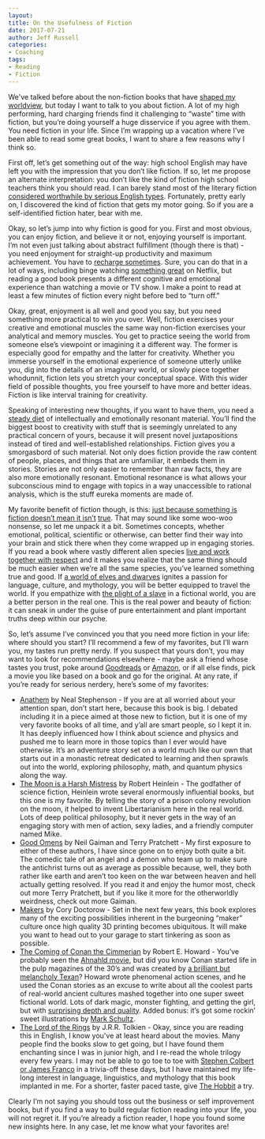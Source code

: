 ```yaml
---
layout:  
title: On the Usefulness of Fiction
date: 2017-07-21  
author: Jeff Russell
categories: 
- Coaching 
tags: 
- Reading
- Fiction  
---
```


We've talked before about the non-fiction books that have [shaped my worldview](https://www.jeffrussellcoaching.com/coaching-blog/2017/7/14/my-operating-manuals-for-life), but today I want to talk to you about fiction. A lot of my high performing, hard charging friends find it challenging to “waste” time with fiction, but you’re doing yourself a huge disservice if you agree with them. You need fiction in your life. Since I’m wrapping up a vacation where I’ve been able to read some great books, I want to share a few reasons why I think so.

First off, let’s get something out of the way: high school English may have left you with the impression that you don’t like fiction. If so, let me propose an alternate interpretation: you don’t like the kind of fiction high school teachers think you should read. I can barely stand most of the literary fiction [considered worthwhile by serious English types](http://esr.ibiblio.org/?p=6085). Fortunately, pretty early on, I discovered the kind of fiction that gets my motor going. So if you are a self-identified fiction hater, bear with me.

Okay, so let’s jump into why fiction is good for you. First and most obvious, you can enjoy fiction, and believe it or not, enjoying yourself is important. I’m not even just talking about abstract fulfillment (though there is that) - you need enjoyment for straight-up productivity and maximum achievement. You have to [recharge sometimes](http://theartoflearningproject.org/resources/peak-performance/stress-and-recovery/). Sure, you can do that in a lot of ways, including binge watching [something great](https://www.netflix.com/title/80057281) on Netflix, but reading a good book presents a different cognitive and emotional experience than watching a movie or TV show. I make a point to read at least a few minutes of fiction every night before bed to “turn off."

Okay, great, enjoyment is all well and good you say, but you need something more practical to win you over. Well, fiction exercises your creative and emotional muscles the same way non-fiction exercises your analytical and memory muscles. You get to practice seeing the world from someone else’s viewpoint or imagining it a different way. The former is especially good for empathy and the latter for creativity. Whether you immerse yourself in the emotional experience of someone utterly unlike you, dig into the details of an imaginary world, or slowly piece together whodunnit, fiction lets you stretch your conceptual space. With this wider field of possible thoughts, you free yourself to have more and better ideas. Fiction is like interval training for creativity.

Speaking of interesting new thoughts, if you want to have them, you need a [steady diet](https://www.youtube.com/watch?v=g2pre2xnA1M) of intellectually and emotionally resonant material. You’ll find the biggest boost to creativity with stuff that is seemingly unrelated to any practical concern of yours, because it will present novel juxtapositions instead of tired and well-established relationships. Fiction gives you a smorgasbord of such material. Not only does fiction provide the raw content of people, places, and things that are unfamiliar, it embeds them in stories. Stories are not only easier to remember than raw facts, they are also more emotionally resonant. Emotional resonance is what allows your subconscious mind to engage with topics in a way unaccessible to rational analysis, which is the stuff eureka moments are made of.

My favorite benefit of fiction though, is this: [just because something is](https://www.theguardian.com/books/2013/oct/15/neil-gaiman-future-libraries-reading-daydreaming) [fiction](https://www.theguardian.com/books/2013/oct/15/neil-gaiman-future-libraries-reading-daydreaming)[ doesn’t mean it isn’t](https://www.theguardian.com/books/2013/oct/15/neil-gaiman-future-libraries-reading-daydreaming) [true](https://www.theguardian.com/books/2013/oct/15/neil-gaiman-future-libraries-reading-daydreaming). That may sound like some woo-woo nonsense, so let me unpack it a bit. Sometimes concepts, whether emotional, political, scientific or otherwise, can better find their way into your brain and stick there when they come wrapped up in engaging stories. If you read a book where vastly different alien species [live and work together with respect](https://smile.amazon.com/Ringworld-Larry-Niven-ebook/dp/B01513ZIL6/ref=sr_1_1?ie=UTF8&qid=1500644554&sr=8-1&keywords=ringworld) and it makes you realize that the same thing should be much easier when we’re all the same species, you’ve learned something true and good. If [a world of elves and dwarves](https://smile.amazon.com/Silmarillion-J-R-R-Tolkien-ebook/dp/B007978PGI/ref=sr_1_1_ha?s=digital-text&ie=UTF8&qid=1500644599&sr=1-1&keywords=silmarillion) ignites a passion for language, culture, and mythology, you will be better equipped to travel the world. If you empathize with [the plight of a slave](https://smile.amazon.com/Citizen-Galaxy-Heinleins-Juveniles-Book-ebook/dp/B005OLRPI0/ref=sr_1_1?ie=UTF8&qid=1500644719&sr=8-1&keywords=citizen+of+the+galaxy) in a fictional world, you are a better person in the real one. This is the real power and beauty of fiction: it can sneak in under the guise of pure entertainment and plant important truths deep within our psyche.

So, let’s assume I’ve convinced you that you need more fiction in your life: where should you start? I’ll recommend a few of my favorites, but I’ll warn you, my tastes run pretty nerdy. If you suspect that yours don’t, you may want to look for recommendations elsewhere - maybe ask a friend whose tastes you trust, poke around [Goodreads](https://www.goodreads.com/) or [Amazon](https://smile.amazon.com/), or if all else finds, pick a movie you like based on a book and go for the original. At any rate, if you’re ready for serious nerdery, here’s some of my favorites:

- [Anathem](https://smile.amazon.com/Anathem-Neal-Stephenson-ebook/dp/B0015DPXKI/ref=sr_1_1?ie=UTF8&qid=1500644816&sr=8-1&keywords=anathem) by Neal Stephenson - If you are at all worried about your attention span, don’t start here, because this book is big. I debated including it in a piece aimed at those new to fiction, but it is one of my very favorite books of all time, and y’all are smart people, so I kept it in. It has deeply influenced how I think about science and physics and pushed me to learn more in those topics than I ever would have otherwise. It’s an adventure story set on a world much like our own that starts out in a monastic retreat dedicated to learning and then sprawls out into the world, exploring philosophy, math, and quantum physics along the way.
- [The Moon is a Harsh Mistress](https://smile.amazon.com/dp/0312863551/ref=sxts_sxwds-tsp_1?pf_rd_m=ATVPDKIKX0DER&pf_rd_p=3007296062&pd_rd_wg=XLXu2&pf_rd_r=5DAQMY1BWTD1NCNRS3B1&pf_rd_s=desktop-sx-top-slot&pf_rd_t=301&pd_rd_i=0312863551&pd_rd_w=pnbzu&pf_rd_i=the+moon+is+a+harsh+mistress&pd_rd_r=54DTRV1QBE1YYTRZMYS1&ie=UTF8&qid=1500644861&sr=1) by Robert Heinlein - The godfather of science fiction, Heinlein wrote several enormously influential books, but this one is my favorite. By telling the story of a prison colony revolution on the moon, it helped to invent Libertarianism here in the real world. Lots of deep political philosophy, but it never gets in the way of an engaging story with men of action, sexy ladies, and a friendly computer named Mike.  
- [Good Omens](https://smile.amazon.com/Good-Omens-Accurate-Prophecies-Nutter-ebook/dp/B0054LJGWS/ref=sr_1_1?s=books&ie=UTF8&qid=1500644894&sr=1-1&keywords=good+omens) by Neil Gaiman and Terry Pratchett - My first exposure to either of these authors, I have since gone on to enjoy both quite a bit. The comedic tale of an angel and a demon who team up to make sure the antichrist turns out as average as possible because, well, they both rather like earth and aren’t too keen on the war between heaven and hell actually getting resolved. If you read it and enjoy the humor most, check out more Terry Pratchett, but if you like it more for the otherworldly weirdness, check out more Gaiman.
- [Makers](https://smile.amazon.com/Makers-Cory-Doctorow-ebook/dp/B003VTZU1Q/ref=sr_1_6?s=books&ie=UTF8&qid=1500644916&sr=1-6&keywords=makers) by Cory Doctorow - Set in the next few years, this book explores many of the exciting possibilities inherent in the burgeoning “maker” culture once high quality 3D printing becomes ubiquitous. It will make you want to head out to your garage to start tinkering as soon as possible.
- [The Coming of Conan the Cimmerian](https://smile.amazon.com/Coming-Conan-Cimmerian-Barbarian-Book-ebook/dp/B000FBJE24/ref=sr_1_1?s=books&ie=UTF8&qid=1500644958&sr=1-1&keywords=the+coming+of+conan+the+cimmerian) by Robert E. Howard - You’ve probably seen the [Ahnahld movie](https://www.youtube.com/watch?v=OBGOQ7SsJrw), but did you know Conan started life in the pulp magazines of the 30’s and was created by [a brilliant but melancholy Texan](https://en.wikipedia.org/wiki/Robert_E._Howard)? Howard wrote phenomenal action scenes, and he used the Conan stories as an excuse to write about all the coolest parts of real-world ancient cultures mashed together into one super sweet fictional world. Lots of dark magic, monster fighting, and getting the girl, but with [surprising depth and quality](https://en.wikipedia.org/wiki/Styles_and_themes_of_Robert_E._Howard). Added bonus: it’s got some rockin’ sweet illustrations by [Mark Schultz](https://www.google.com/search?q=mark+schultz+illustrator&safe=off&source=lnms&tbm=isch&sa=X&ved=0ahUKEwjn6fmowprVAhUKySYKHTqFAhsQ_AUICigB&biw=1451&bih=807).
- [The Lord of the Rings](https://smile.amazon.com/Lord-Rings-One-J-R-R-Tolkien-ebook/dp/B007978OY6/ref=sr_1_3?s=books&ie=UTF8&qid=1500645294&sr=1-3&keywords=lord+of+the+rings) by J.R.R. Tolkien - Okay, since you are reading this in English, I know you've at least heard about the movies. Many people find the books slow to get going, but I have found them enchanting since I was in junior high, and I re-read the whole trilogy every few years. I may not be able to go toe to toe with [Stephen Colbert or James Franco](https://www.youtube.com/watch?v=iNScstl1RMw) in a trivia-off these days, but I have maintained my life-long interest in language, linguistics, and mythology that this book implanted in me. For a shorter, faster paced taste, give [The Hobbit](https://smile.amazon.com/Colour-Illustrated-Hobbit-J-Tolkien-ebook/dp/B00BVT56GC/ref=tmm_kin_swatch_0?_encoding=UTF8&qid=1500645376&sr=1-1) a try.

Clearly I’m not saying you should toss out the business or self improvement books, but if you find a way to build regular fiction reading into your life, you will not regret it. If you’re already a fiction reader, I hope you found some new insights here. In any case, let me know what your favorites are!
